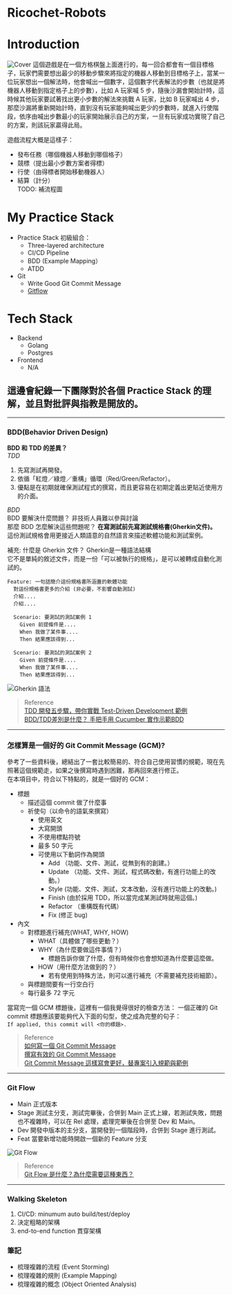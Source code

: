 
# Ricochet-Robots

# Introduction
![Cover](./assets/robot.jpeg)
這個遊戲是在一個方格棋盤上面進行的，每一回合都會有一個目標格子，玩家們需要想出最少的移動步驟來將指定的機器人移動到目標格子上，當某一位玩家想出一個解法時，他會喊出一個數字，這個數字代表解法的步數（也就是將機器人移動到指定格子上的步數），比如 A 玩家喊 5 步，隨後沙漏會開始計時，這時候其他玩家要試著找出更小步數的解法來挑戰 A 玩家，比如 B 玩家喊出 4 步，那麼沙漏將重新開始計時，直到沒有玩家能夠喊出更少的步數時，就進入行使階段，依序由喊出步數最小的玩家開始展示自己的方案，一旦有玩家成功實現了自己的方案，則該玩家贏得此局。  

遊戲流程大概是這樣子：  
   - 發布任務（哪個機器人移動到哪個格子）
   - 競標（提出最小步數方案者得標）
   - 行使（由得標者開始移動機器人）
   - 結算（計分）  
TODO: 補流程圖
# My Practice Stack
- Practice Stack  初級組合：
   - Three-layered architecture
   - CI/CD Pipeline
   - BDD (Example Mapping）
   - ATDD 
- Git
   - Write Good Git Commit Message
   - [Gitflow]()

# Tech Stack
- Backend
   - Golang
   - Postgres
- Frontend
   - N/A

## 這邊會紀錄一下團隊對於各個 Practice Stack 的理解，並且對批評與指教是開放的。
---
### BDD(Behavior Driven Design)

**BDD 和 TDD 的差異？**  
*TDD*
1. 先寫測試再開發。
1. 依循「紅燈／綠燈／重構」循環（Red/Green/Refactor）。
1. 優點是在初期就確保測試程式的撰寫，而且更容易在初期定義出更貼近使用方的介面。

*BDD*  
BDD 要解決什麼問題？  非技術人員難以參與討論  
那麼 BDD 怎麼解決這些問題呢？  **在寫測試前先寫測試規格書(Gherkin文件)。**  
這份測試規格會用更接近人類語意的自然語言來描述軟體功能和測試案例。  

補充:
什麼是 Gherkin 文件？  Gherkin是一種語法結構  
它不是單純的敘述文件，而是一份「可以被執行的規格」，是可以被轉成自動化測試的。
```
Feature: 一句話簡介這份規格書所涵蓋的軟體功能
  對這份規格書更多的介紹 (非必要，不影響自動測試)
  介紹....
  介紹....

  Scenario: 要測試的測試案例 1
    Given 前提條件是....
    When 我做了某件事....
    Then 結果應該得到...

  Scenario: 要測試的測試案例 2
    Given 前提條件是....
    When 我做了某件事....
    Then 結果應該得到...
```
![Gherkin 語法](./assets/gherkin.png)
> Reference  
[TDD 開發五步驟，帶你實戰 Test-Driven Development 範例](https://tw.alphacamp.co/blog/tdd-test-driven-development-example)  
[BDD/TDD差別是什麼？ 手把手用 Cucumber 實作示範BDD](https://tw.alphacamp.co/blog/bdd-tdd-cucumber-behaviour-driven-development)

---
### 怎樣算是一個好的 Git Commit Message (GCM)?
參考了一些資料後，總結出了一套比較簡易的、符合自己使用習慣的規範，現在先照著這個規範走，如果之後撰寫時遇到困難，那再回來進行修正。  
在本項目中，符合以下特點的，就是一個好的 GCM：
   - 標題
      - 描述這個 commit 做了什麼事
      - 祈使句（以命令的語氣來撰寫）
         - 使用英文
         - 大寫開頭
         - 不使用標點符號
         - 最多 50 字元
         - 可使用以下動詞作為開頭
            - Add （功能、文件、測試，從無到有的創建。）
            - Update （功能、文件、測試，程式碼改動，有進行功能上的改動。）
            - Style (功能、文件、測試，文本改動，沒有進行功能上的改動。)
            - Finish (由於採用 TDD，所以當完成某測試時就用這個。)
            - Refactor （重構既有代碼）
            - Fix (修正 bug)
   - 內文
      - 對標題進行補充(WHAT, WHY, HOW)  
         - WHAT（具體做了哪些更動？）
         - WHY（為什麼要做這件事情？）
            - 標題告訴你做了什麼，但有時候你也會想知道為什麼要這麼做。
         - HOW（用什麼方法做到的？）
            - 若有使用到特殊方法，則可以進行補充（不需要補充技術細節）。
      - 與標題間要有一行空白行
      - 每行最多 72 字元

當寫完一個 GCM 標題後，這裡有一個我覺得很好的檢查方法：
一個正確的 Git commit 標題應該要能夠代入下面的句型，使之成為完整的句子：  
`If applied, this commit will <你的標題>.  `

> Reference  
[如何寫一個 Git Commit Message](https://blog.louie.lu/2017/03/21/%E5%A6%82%E4%BD%95%E5%AF%AB%E4%B8%80%E5%80%8B-git-commit-message/)  
[撰寫有效的 Git Commit Message](https://blog.fourdesire.com/2018/07/03/%E6%92%B0%E5%AF%AB%E6%9C%89%E6%95%88%E7%9A%84-git-commit-message/)  
[Git Commit Message 這樣寫會更好，替專案引入規範與範例](https://wadehuanglearning.blogspot.com/2019/05/commit-commit-commit-why-what-commit.html)  

---
### Git Flow
- Main 
正式版本
- Stage
測試主分支，測試完畢後，合併到 Main 正式上線，若測試失敗，問題也不複雜時，可以在 Rel 處理，處理完畢後在合併至 Dev 和 Main。
- Dev
開發中版本的主分支，當開發到一個階段時，合併到 Stage 進行測試。  
- Feat
當要新增功能時開啟一個新的 Feature 分支

![Git Flow](./assets/gitflow.png) 

> Reference  
[Git Flow 是什麼？為什麼需要這種東西？](https://gitbook.tw/chapters/gitflow/why-need-git-flow)

---
### Walking Skeleton

1. CI/CD: minumum auto build/test/deploy
2. 決定粗略的架構
3. end-to-end function 貫穿架構

### 筆記
* 梳理複雜的流程 (Event Storming)
* 梳理複雜的規則 (Example Mapping)
* 梳理複雜的概念 (Object Oriented Analysis)  